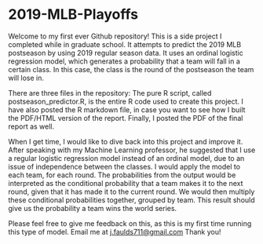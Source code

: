 # 2019-MLB-Playoffs

Welcome to my first ever Github repository! This is a side project I completed while in graduate school. It attempts to predict the 2019 
MLB postseason by using 2019 regular season data. It uses an ordinal logistic regression model, which generates a probability that a team will fall in a certain class. In this case, the class is the round of the postseason the team will lose in.

There are three files in the repository: The pure R script, called postseason_predictor.R, is the entire R code used to create this project. I have also posted the R markdown file, in case you want to see how I built the PDF/HTML version of the report. Finally, I posted the PDF of the final report as well.

When I get time, I would like to dive back into this project and improve it. After speaking with my Machine Learning professor, he suggested that I use a regular logistic regression model instead of an ordinal model, due to an issue of independence between the classes. I would apply the model to each team, for each round. The probabilities from the output would be interpreted as the conditional probability that a team makes it to the next round, given that it has made it to the current round. We would then multiply these conditional probabilities together, grouped by team. This result should give us the probability a team wins the world series. 

Please feel free to give me feedback on this, as this is my first time running this type of model.
Email me at j.faulds711@gmail.com
Thank you!
